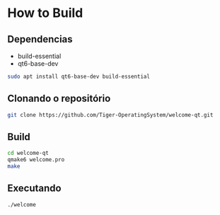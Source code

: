 # How to Build

## Dependencias

* build-essential
* qt6-base-dev

```bash
sudo apt install qt6-base-dev build-essential
```

## Clonando o repositório

```bash
git clone https://github.com/Tiger-OperatingSystem/welcome-qt.git
```

## Build

```bash
cd welcome-qt
qmake6 welcome.pro
make
```

## Executando

```bash
./welcome
```
